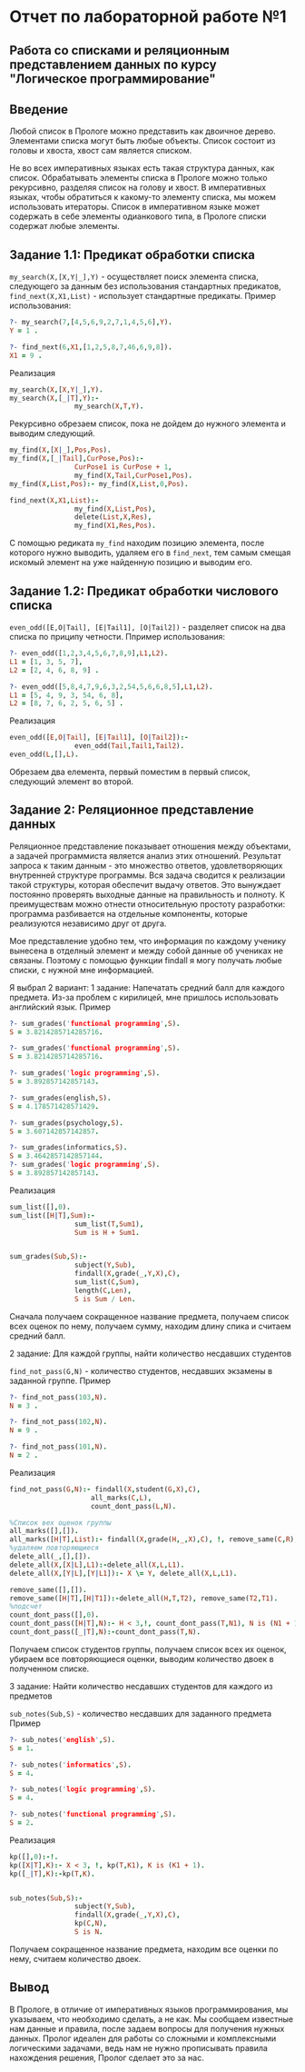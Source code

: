 # Отчет по лабораторной работе №1
## Работа со списками и реляционным представлением данных по курсу "Логическое программирование"
## Введение
Любой список в Прологе можно представить как двоичное дерево. Элементами списка могут быть любые объекты. Список состоит из головы и хвоста, хвост сам является списком.

Не во всех императивных языках есть такая структура данных, как список. Обрабатывать элементы списка в Прологе можно только рекурсивно, разделяя список на голову и хвост. В императивных языках, чтобы обратиться к какому-то элементу списка, мы можем использовать итераторы. Список в императивном языке может содержать в себе элементы одианкового типа, в Прологе списки содержат любые элементы.

## Задание 1.1: Предикат обработки списка
`my_search(X,[X,Y|_],Y)` - осуществляет поиск элемента списка, следующего за данным без использования стандартных предикатов, `find_next(X,X1,List)` - использует стандартные предикаты.
Пример использования:
```prolog
?- my_search(7,[4,5,6,9,2,7,1,4,5,6],Y).
Y = 1 .

?- find_next(6,X1,[1,2,5,8,7,46,6,9,8]).
X1 = 9 .
```
Реализация
```prolog
my_search(X,[X,Y|_],Y).
my_search(X,[_|T],Y):-
				my_search(X,T,Y).
```
Рекурсивно обрезаем список, пока не дойдем до нужного элемента и выводим следующий.

```prolog
my_find(X,[X|_],Pos,Pos).
my_find(X,[_|Tail],CurPose,Pos):-
				CurPose1 is CurPose + 1,
				my_find(X,Tail,CurPose1,Pos).
my_find(X,List,Pos):- my_find(X,List,0,Pos).

find_next(X,X1,List):-
				my_find(X,List,Pos),
				delete(List,X,Res),
				my_find(X1,Res,Pos).
 ```
 С помощью редиката `my_find` находим позицию элемента, после которого нужно выводить, удаляем его в `find_next`, тем самым смещая искомый элемент на уже найденную позицию и выводим его.
 
 ## Задание 1.2: Предикат обработки числового списка
 `even_odd([E,O|Tail], [E|Tail1], [O|Tail2])` - разделяет список на два списка по приципу четности.
 Ппример использования:
 ```prolog
 ?- even_odd([1,2,3,4,5,6,7,8,9],L1,L2).
L1 = [1, 3, 5, 7],
L2 = [2, 4, 6, 8, 9] .

?- even_odd([5,8,4,7,9,6,3,2,54,5,6,6,8,5],L1,L2).
L1 = [5, 4, 9, 3, 54, 6, 8],
L2 = [8, 7, 6, 2, 5, 6, 5] .
```
Реализация
```prolog
even_odd([E,O|Tail], [E|Tail1], [O|Tail2]):-
				even_odd(Tail,Tail1,Tail2).
even_odd(L,[],L).

```
Обрезаем два елемента, первый поместим в первый список, следующий элемент во второй. 

## Задание 2: Реляционное представление данных

Реляционное представление показывает отношения между объектами, а задачей программиста является анализ этих отношений. Результат запроса к таким данным - это множество ответов, удовлетворяющих внутренней структуре программы. Вся задача сводится к реализации такой структуры, которая обеспечит выдачу ответов. Это вынуждает постоянно проверять выходные данные на правильность и полноту.  К преимуществам можно отнести относительную простоту разработки: программа разбивается на отдельные компоненты, которые реализуются независимо друг от друга.

Мое представление удобно тем, что информация по каждому ученику вынесена в отделный элемент и между собой данные об учениках не связаны. Поэтому с помощью функции findall я могу получать любые списки, с нужной мне информацией.

Я выбрал 2 вариант:
1 задание: Напечатать средний балл для каждого предмета.
Из-за проблем с кирилицей, мне пришлось использовать английский язык.
Пример
```prolog
?- sum_grades('functional programming',S).
S = 3.8214285714285716.

?- sum_grades('functional programming',S).
S = 3.8214285714285716.

?- sum_grades('logic programming',S).
S = 3.892857142857143.

?- sum_grades(english,S).
S = 4.178571428571429.

?- sum_grades(psychology,S).
S = 3.607142857142857.

?- sum_grades(informatics,S).
S = 3.4642857142857144.
?- sum_grades('logic programming',S).
S = 3.892857142857143.
```
Реализация
```prolog
sum_list([],0).
sum_list([H|T],Sum):-
				sum_list(T,Sum1),
				Sum is H + Sum1.


sum_grades(Sub,S):-
				subject(Y,Sub),
				findall(X,grade(_,Y,X),C),
				sum_list(C,Sum),
				length(C,Len),
				S is Sum / Len.
 ```
 
 Сначала получаем сокращенное название предмета, получаем список всех оценок по нему, получаем сумму, находим длину спика и считаем средний балл.
 
 2 задание: Для каждой группы, найти количество несдавших студентов
 
 `find_not_pass(G,N)` - количество студентов, несдавших экзамены в заданной группе.
 Пример
 ```prolog
 ?- find_not_pass(103,N).
N = 3 .

?- find_not_pass(102,N).
N = 9 .

?- find_not_pass(101,N).
N = 2 .
```
Реализация
```prolog
find_not_pass(G,N):- findall(X,student(G,X),C),
					all_marks(C,L),
					count_dont_pass(L,N).

%Список вех оценок группы
all_marks([],[]).
all_marks([H|T],List):- findall(X,grade(H,_,X),C), !, remove_same(C,R), all_marks(T,L1), append(R,L1,List).
%удаляем повторяющиеся
delete_all(_,[],[]).
delete_all(X,[X|L],L1):-delete_all(X,L,L1).
delete_all(X,[Y|L],[Y|L1]):- X \= Y, delete_all(X,L,L1).

remove_same([],[]).
remove_same([H|T],[H|T1]):-delete_all(H,T,T2), remove_same(T2,T1).
%подсчет
count_dont_pass([],0).
count_dont_pass([H|T],N):- H < 3,!, count_dont_pass(T,N1), N is (N1 + 1).
count_dont_pass([_|T],N):-count_dont_pass(T,N).
```
Получаем список студентов группы, получаем список всех их оценок, убираем все повторяющиеся оценки, выводим количество двоек в полученном списке.

3 задание: Найти количество несдавших студентов для каждого из предметов

`sub_notes(Sub,S)` - количество несдавших для заданного предмета
Пример
```prolog
?- sub_notes('english',S).
S = 1.

?- sub_notes('informatics',S).
S = 4.

?- sub_notes('logic programming',S).
S = 4.

?- sub_notes('functional programming',S).
S = 2.
```
Реализация
```prolog
kp([],0):-!.
kp([X|T],K):- X < 3, !, kp(T,K1), K is (K1 + 1).
kp([_|T],K):-kp(T,K).


sub_notes(Sub,S):-
				subject(Y,Sub),
				findall(X,grade(_,Y,X),C),
				kp(C,N),
				S is N.
```
Получаем сокращенное название предмета, находим все оценки по нему, считаем количество двоек.

## Вывод
В Прологе, в отличие от императивных языков программирования, мы указываем, что необходимо сделать, а не как. Мы сообщаем известные нам данные и правила, после задаем вопросы для получения нужных данных. Пролог идеален для работы со сложными и комплексными логическими задачами, ведь нам не нужно прописывать правила нахождения решения, Пролог сделает это за нас. 
